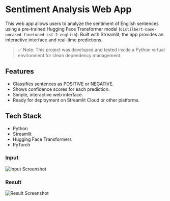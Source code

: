 # Sentiment Analysis Web App

This web app allows users to analyze the sentiment of English sentences using a pre-trained Hugging Face Transformer model (`distilbert-base-uncased-finetuned-sst-2-english`). Built with Streamlit, the app provides an interactive interface and real-time predictions.

> ✅ Note: This project was developed and tested inside a Python virtual environment for clean dependency management.

## Features
- Classifies sentences as POSITIVE or NEGATIVE.
- Shows confidence scores for each prediction.
- Simple, interactive web interface.
- Ready for deployment on Streamlit Cloud or other platforms.

## Tech Stack
- Python
- Streamlit
- Hugging Face Transformers
- PyTorch

### Input
![Input Screenshot](images/img1(2).png)

### Result
![Result Screenshot](images/img2(2).png)
